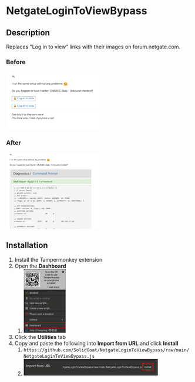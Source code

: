 # NetgateLoginToViewBypass

## Description

Replaces "Log in to view" links with their images on forum.netgate.com.

### Before

<img src="docs/img/log-in-to-view.png" width="50%" height="50%">

### After

<img src="docs/img/log-in-to-view-bypass.png" width="50%" height="50%">

## Installation

1. Install the Tampermonkey extension
2. Open the **Dashboard**
   1. <img src="docs/img/install-tp-extension.png" width="25%" height="25%">
3. Click the **Utilities** tab
4. Copy and paste the following into **Import from URL** and click **Install**
   1. `https://github.com/SolidGoat/NetgateLoginToViewBypass/raw/main/NetgateLoginToViewBypass.js`
   2. <img src="docs/img/install-tp-import-from-url.png" width="80%" height="80%">
